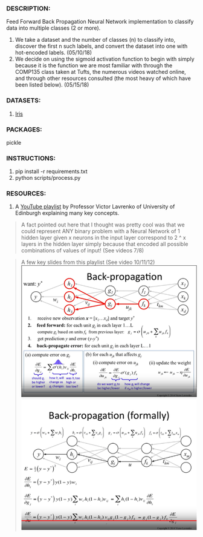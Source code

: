 ### DESCRIPTION:
Feed Forward Back Propagation Neural Network implementation to classify data
into multiple classes (2 or more). 
1. We take a dataset and the number of classes (n) to classify into, discover
the first n such labels, and convert the dataset into one with hot-encoded 
labels. (05/10/18)
2. We decide on using the sigmoid activation function to begin with simply
because it is the function we are most familiar with through the COMP135 class
taken at Tufts, the numerous videos watched online, and through other resources
consulted (the most heavy of which have been listed below). (05/15/18)

### DATASETS:
1. [Iris](https://archive.ics.uci.edu/ml/machine-learning-databases/iris/)

### PACKAGES:
pickle

### INSTRUCTIONS:
1. pip install -r requirements.txt
2. python scripts/process.py

### RESOURCES:
1. A [YouTube playlist](https://www.youtube.com/playlist?list=PLBv09BD7ez_4Bs9j3o8l_ZTjQZoN_3Oqs) by Professor Victor Lavrenko of University of Edinburgh
explaining many key concepts.
> A fact pointed out here that I thought was pretty cool was that we could
represent ANY binary problem with a Neural Network of 1 hidden layer given
x neurons in the input layer correspond to 2 ^ x layers in the hidden layer
simply because that encoded all possible combinations of values of input!
(See videos 7/8)

> A few key slides from this playlist (See video 10/11/12)
![Entire process](https://github.com/pjain03/ann-multiclass/raw/master/src/entire.png "Entire Process")
![Backpropagation details](https://github.com/pjain03/ann-multiclass/raw/master/src/backprop.png "Detailed Backpropagation")